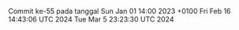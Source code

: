 Commit ke-55 pada tanggal Sun Jan 01 14:00 2023 +0100
Fri Feb 16 14:43:06 UTC 2024
Tue Mar  5 23:23:30 UTC 2024
